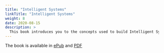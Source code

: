 ```yaml
---
title: "Intelligent Systems"
linkTitle: "Intelligent Systems"
weight: 8
date: 2020-08-15
description: >
  This book introduces you to the concepts used to build Intelligent Systems.
---
```


<!--
[{{< figure src="https://laszewski.github.io/publication/las-20-book-222/featured_huf4331e89e9558614e7e8d3fc8ccca924_1259617_720x0_resize_lanczos_2.png"
title="Intelligent Systems Engineering" width="30%">}}](https://laszewski.github.io/publication/las-20-book-222/)
-->

The book is available in
[ePub](https://cloudmesh-community.github.io/pub/vonLaszewski-222.epub) and
[PDF](https://cloudmesh-community.github.io/pub/vonLaszewski-222.pdf)

